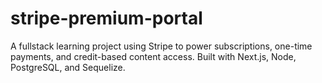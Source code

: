 # stripe-premium-portal
A fullstack learning project using Stripe to power subscriptions, one-time payments, and credit-based content access. Built with Next.js, Node, PostgreSQL, and Sequelize.
